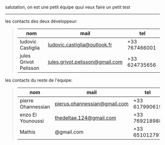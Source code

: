 salutation, on est une petit équipe quui veux faire un petit test

***

les contacts des deux développeur:
>|nom|mail|tel|
>|-|-|-|
>|ludovic Castiglia|ludovic.castiglia@outlook.fr|+33 767466001|
>|jules Grivot Pelisson|jules.grivot.pelisson@gmail.com|+33 624735656|

les contacts du reste de l'équipe:
>|nom|mail|tel|
>|-|-|-|
>|pierre Ohannessian|pierus.ohannessian@gmail.com|+33 617990619|
>|enzo El Younoussi|thedeltae.124@gmail.com|+33 769218988|
>|Mathis|@gmail.com|+33 651012797|

